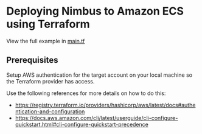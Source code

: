 # Deploying Nimbus to Amazon ECS using Terraform

View the full example in [main.tf](./main.tf)

## Prerequisites

Setup AWS authentication for the target account on your local machine so the Terraform provider has access.

Use the following references for more details on how to do this:
- https://registry.terraform.io/providers/hashicorp/aws/latest/docs#authentication-and-configuration
- https://docs.aws.amazon.com/cli/latest/userguide/cli-configure-quickstart.html#cli-configure-quickstart-precedence


